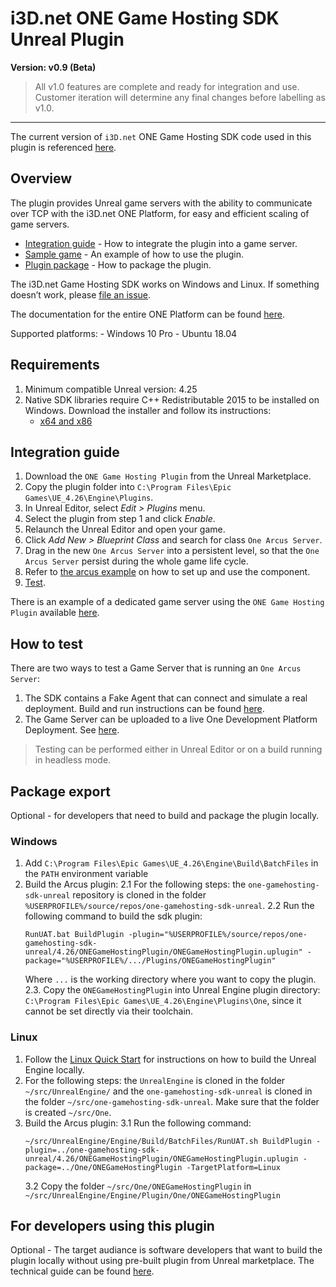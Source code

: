 # i3D.net ONE Game Hosting SDK Unreal Plugin #

**Version: v0.9 (Beta)**

> All v1.0 features are complete and ready for integration and use. Customer iteration will determine any final changes before labelling as v1.0.

---

The current version of `i3D.net` ONE Game Hosting SDK code used in this plugin is referenced [here](docs/sdk_version.md).


## Overview ##

The plugin provides Unreal game servers with the ability to communicate over TCP with the i3D.net ONE Platform, for easy and efficient scaling of game servers.

- [Integration guide](#integration-guide) - How to integrate the plugin into a game server.
- [Sample game](/ArcusExample) - An example of how to use the plugin.
- [Plugin package](#plugin-package) - How to package the plugin.

The i3D.net Game Hosting SDK works on Windows and Linux.
If something doesn’t work, please [file an issue](https://github.com/i3D-net/ONE-GameHosting-SDK-Unreal/issues).

The documentation for the entire ONE Platform can be found [here](https://www.i3d.net/docs/one/).

Supported platforms:
    - Windows 10 Pro
    - Ubuntu 18.04


## <a name="requirements"></a> Requirements ##

1. Minimum compatible Unreal version: 4.25
2. Native SDK libraries require C++ Redistributable 2015 to be installed on Windows. Download the installer and follow its instructions:
    - [x64 and x86](https://www.microsoft.com/en-US/download/details.aspx?id=48145)


## <a name="integration-guide"></a> Integration guide ##

1. Download the `ONE Game Hosting Plugin` from the Unreal Marketplace.
2. Copy the plugin folder into `C:\Program Files\Epic Games\UE_4.26\Engine\Plugins`.
3. In Unreal Editor, select _Edit > Plugins_ menu.
4. Select the plugin from step 1 and click _Enable_.
5. Relaunch the Unreal Editor and open your game.
6. Click _Add New > Blueprint Class_ and search for class `One Arcus Server`.
7. Drag in the new `One Arcus Server` into a persistent level, so that the `One Arcus Server` persist during the whole game life cycle.
8. Refer to [the arcus example](/ArcusExample) on how to set up and use the component.
9. [Test](#how-to-test).

There is an example of a dedicated game server using the `ONE Game Hosting Plugin` available [here](/ArcusExample/README.md).


## <a name="how-to-test"></a> How to test ##

There are two ways to test a Game Server that is running an `One Arcus Server`:

1. The SDK contains a Fake Agent that can connect and simulate a real deployment. Build and run instructions can be found [here](https://github.com/i3D-net/ONE-GameHosting-SDK/tree/master/one/agent).
2. The Game Server can be uploaded to a live One Development Platform Deployment. See [here](https://www.i3d.net/docs/one/).

> Testing can be performed either in Unreal Editor or on a build running in headless mode.

## <a name="plugin-package"></a> Package export ##

Optional - for developers that need to build and package the plugin locally.

### Windows ###

1. Add `C:\Program Files\Epic Games\UE_4.26\Engine\Build\BatchFiles` in the `PATH` environment variable
2. Build the Arcus plugin:
    2.1 For the following steps: the `one-gamehosting-sdk-unreal` repository is cloned in the folder `%USERPROFILE%/source/repos/one-gamehosting-sdk-unreal`.
    2.2 Run the following command to build the sdk plugin:
    ```
    RunUAT.bat BuildPlugin -plugin="%USERPROFILE%/source/repos/one-gamehosting-sdk-unreal/4.26/ONEGameHostingPlugin/ONEGameHostingPlugin.uplugin" -package="%USERPROFILE%/.../Plugins/ONEGameHostingPlugin"
    ```
    Where `...` is the working directory where you want to copy the plugin.
    2.3. Copy the `ONEGameHostingPlugin` into Unreal Engine plugin directory: `C:\Program Files\Epic Games\UE_4.26\Engine\Plugins\One`, since it cannot be set directly via their toolchain.


### Linux ###

1. Follow the [Linux Quick Start](https://docs.unrealengine.com/en-US/SharingAndReleasing/Linux/BeginnerLinuxDeveloper/SettingUpAnUnrealWorkflow/index.html) for instructions on how to build the Unreal Engine locally.
2. For the following steps: the `UnrealEngine` is cloned in the folder `~/src/UnrealEngine/` and the `one-gamehosting-sdk-unreal` is cloned in the folder `~/src/one-gamehosting-sdk-unreal`. Make sure that the folder is created `~/src/One`.
3. Build the Arcus plugin:
    3.1 Run the following command:
    ```
    ~/src/UnrealEngine/Engine/Build/BatchFiles/RunUAT.sh BuildPlugin -plugin=../one-gamehosting-sdk-unreal/4.26/ONEGameHostingPlugin/ONEGameHostingPlugin.uplugin -package=../One/ONEGameHostingPlugin -TargetPlatform=Linux
    ```
    3.2 Copy the folder `~/src/One/ONEGameHostingPlugin` in `~/src/UnrealEngine/Engine/Plugin/One/ONEGameHostingPlugin`


## For developers using this plugin

Optional - The target audiance is software developers that want to build the plugin locally without using pre-built plugin from Unreal marketplace. The technical guide can be found [here](docs/technical/guide.md).
